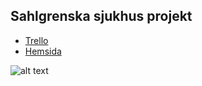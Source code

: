 
## Sahlgrenska sjukhus projekt

  * [Trello]
  * [Hemsida]



  [Hemsida]: https://www.youtube.com/watch?v=dQw4w9WgXcQ "Gå till hemsidan"
  [Trello]: https://trello.com/b/9EBDE9Be/tuesday "Gå till trello"
  
  
 

![alt text](https://www.syracuse.com/resizer/wLBL8QFA4MT1G7y28rLogRS819Y=/1280x0/smart/advancelocal-adapter-image-uploads.s3.amazonaws.com/image.advance.net/home/adv-media/width2048/img/newyorkupstatecom_national_desk_blog/photo/2016/07/28/surgeryjpg-e10f6c11dab2a6a0.jpg)
